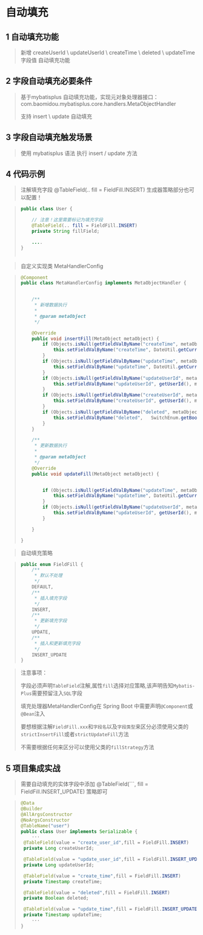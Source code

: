 #  自动填充

## 1 自动填充功能

> 新增 createUserId \ updateUserId \ createTime \ deleted \ updateTime 字段值 自动填充功能

## 2 字段自动填充必要条件

> 基于mybatisplus 自动填充功能，实现元对象处理器接口：com.baomidou.mybatisplus.core.handlers.MetaObjectHandler
>
> 支持 insert \ update 自动填充

## 3  字段自动填充触发场景

> 使用 mybatisplus 语法 执行 insert / update 方法

## 4 代码示例

> 注解填充字段 @TableField(.. fill = FieldFill.INSERT) 生成器策略部分也可以配置！

> ``````java
> public class User {
> 
>     // 注意！这里需要标记为填充字段
>     @TableField(.. fill = FieldFill.INSERT)
>     private String fillField;
> 
>     ....
> }
>   
> ``````

> 自定义实现类 MetaHandlerConfig

> ``````java
> @Component
> public class MetaHandlerConfig implements MetaObjectHandler {
> 
> 
>     /**
>      * 新增数据执行
>      *
>      * @param metaObject
>      */
> 
>     @Override
>     public void insertFill(MetaObject metaObject) {
>         if (Objects.isNull(getFieldValByName("createTime", metaObject))) {
>             this.setFieldValByName("createTime", DateUtil.getCurrentTimestamp(), metaObject);
>         }
>         if (Objects.isNull(getFieldValByName("updateTime", metaObject))) {
>             this.setFieldValByName("updateTime", DateUtil.getCurrentTimestamp(), metaObject);
>         }
>         if (Objects.isNull(getFieldValByName("updateUserId", metaObject))) {
>             this.setFieldValByName("updateUserId", getUserId(), metaObject);
>         }
>         if (Objects.isNull(getFieldValByName("createUserId", metaObject))) {
>             this.setFieldValByName("createUserId", getUserId(), metaObject);
>         }
>         if (Objects.isNull(getFieldValByName("deleted", metaObject))) {
>             this.setFieldValByName("deleted",   SwitchEnum.getBooleanValue(SwitchEnum.NO.getValue()), metaObject);
>         }
>     }
> 
>     /**
>      * 更新数据执行
>      *
>      * @param metaObject
>      */
>     @Override
>     public void updateFill(MetaObject metaObject) {
> 
> 
>         if (Objects.isNull(getFieldValByName("updateTime", metaObject))) {
>             this.setFieldValByName("updateTime", DateUtil.getCurrentTimestamp(), metaObject);
>         }
>         if (Objects.isNull(getFieldValByName("updateUserId", metaObject))) {
>             this.setFieldValByName("updateUserId", getUserId(), metaObject);
>         }
> 
>     }
> 
> }
> 
> ``````

> 自动填充策略

> ``````java
> public enum FieldFill {
>     /**
>      * 默认不处理
>      */
>     DEFAULT,
>     /**
>      * 插入填充字段
>      */
>     INSERT,
>     /**
>      * 更新填充字段
>      */
>     UPDATE,
>     /**
>      * 插入和更新填充字段
>      */
>     INSERT_UPDATE
> }
> ``````

> 注意事项：
>
> 字段必须声明`TableField`注解,属性`fill`选择对应策略,该声明告知`Mybatis-Plus`需要预留注入`SQL`字段
>
> 填充处理器MetaHandlerConfig在 Spring Boot 中需要声明`@Component`或`@Bean`注入
>
> 要想根据注解`FieldFill.xxx`和`字段名`以及`字段类型`来区分必须使用父类的`strictInsertFill`或者`strictUpdateFill`方法
>
> 不需要根据任何来区分可以使用父类的`fillStrategy`方法

## 5 项目集成实战

> 需要自动填充的实体字段中添加   @TableField(```, fill = FieldFill.INSERT_UPDATE) 策略即可

> ``````java
> @Data
> @Builder
> @AllArgsConstructor
> @NoArgsConstructor
> @TableName("user")
> public class User implements Serializable {
>     ···
>  @TableField(value = "create_user_id",fill = FieldFill.INSERT)
>  private Long createUserId;
> 
>  @TableField(value = "update_user_id",fill = FieldFill.INSERT_UPDATE)
>  private Long updateUserId;
> 
>  @TableField(value = "create_time",fill = FieldFill.INSERT)
>  private Timestamp createTime;
> 
>  @TableField(value = "deleted",fill = FieldFill.INSERT)
>  private Boolean deleted;
> 
>  @TableField(value = "update_time",fill = FieldFill.INSERT_UPDATE)
>  private Timestamp updateTime;
>     ···
> }
> ``````
>
>  
>

> 
